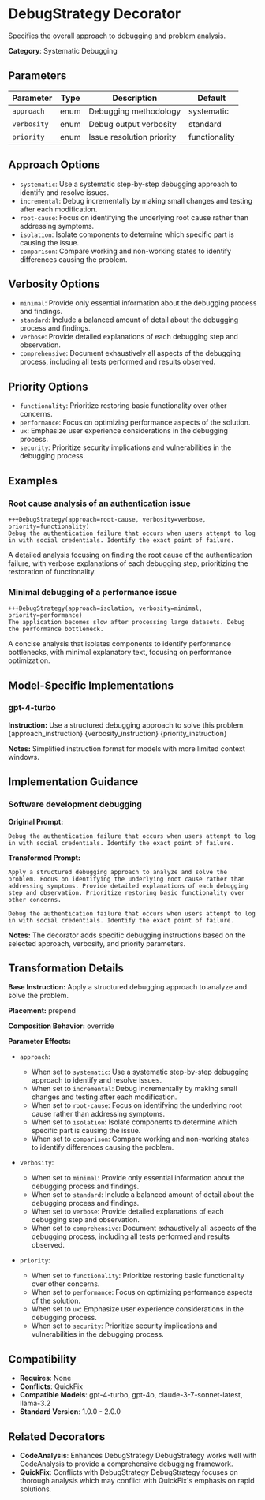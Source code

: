 # DebugStrategy Decorator

Specifies the overall approach to debugging and problem analysis.

**Category**: Systematic Debugging

## Parameters

| Parameter | Type | Description | Default |
|-----------|------|-------------|--------|
| `approach` | enum | Debugging methodology | systematic |
| `verbosity` | enum | Debug output verbosity | standard |
| `priority` | enum | Issue resolution priority | functionality |

## Approach Options

- `systematic`: Use a systematic step-by-step debugging approach to identify and resolve issues.
- `incremental`: Debug incrementally by making small changes and testing after each modification.
- `root-cause`: Focus on identifying the underlying root cause rather than addressing symptoms.
- `isolation`: Isolate components to determine which specific part is causing the issue.
- `comparison`: Compare working and non-working states to identify differences causing the problem.

## Verbosity Options

- `minimal`: Provide only essential information about the debugging process and findings.
- `standard`: Include a balanced amount of detail about the debugging process and findings.
- `verbose`: Provide detailed explanations of each debugging step and observation.
- `comprehensive`: Document exhaustively all aspects of the debugging process, including all tests performed and results observed.

## Priority Options

- `functionality`: Prioritize restoring basic functionality over other concerns.
- `performance`: Focus on optimizing performance aspects of the solution.
- `ux`: Emphasize user experience considerations in the debugging process.
- `security`: Prioritize security implications and vulnerabilities in the debugging process.

## Examples

### Root cause analysis of an authentication issue

```
+++DebugStrategy(approach=root-cause, verbosity=verbose, priority=functionality)
Debug the authentication failure that occurs when users attempt to log in with social credentials. Identify the exact point of failure.
```

A detailed analysis focusing on finding the root cause of the authentication failure, with verbose explanations of each debugging step, prioritizing the restoration of functionality.

### Minimal debugging of a performance issue

```
+++DebugStrategy(approach=isolation, verbosity=minimal, priority=performance)
The application becomes slow after processing large datasets. Debug the performance bottleneck.
```

A concise analysis that isolates components to identify performance bottlenecks, with minimal explanatory text, focusing on performance optimization.

## Model-Specific Implementations

### gpt-4-turbo

**Instruction:** Use a structured debugging approach to solve this problem. {approach_instruction} {verbosity_instruction} {priority_instruction}

**Notes:** Simplified instruction format for models with more limited context windows.


## Implementation Guidance

### Software development debugging

**Original Prompt:**
```
Debug the authentication failure that occurs when users attempt to log in with social credentials. Identify the exact point of failure.
```

**Transformed Prompt:**
```
Apply a structured debugging approach to analyze and solve the problem. Focus on identifying the underlying root cause rather than addressing symptoms. Provide detailed explanations of each debugging step and observation. Prioritize restoring basic functionality over other concerns.

Debug the authentication failure that occurs when users attempt to log in with social credentials. Identify the exact point of failure.
```

**Notes:** The decorator adds specific debugging instructions based on the selected approach, verbosity, and priority parameters.

## Transformation Details

**Base Instruction:** Apply a structured debugging approach to analyze and solve the problem.

**Placement:** prepend

**Composition Behavior:** override

**Parameter Effects:**

- `approach`:
  - When set to `systematic`: Use a systematic step-by-step debugging approach to identify and resolve issues.
  - When set to `incremental`: Debug incrementally by making small changes and testing after each modification.
  - When set to `root-cause`: Focus on identifying the underlying root cause rather than addressing symptoms.
  - When set to `isolation`: Isolate components to determine which specific part is causing the issue.
  - When set to `comparison`: Compare working and non-working states to identify differences causing the problem.

- `verbosity`:
  - When set to `minimal`: Provide only essential information about the debugging process and findings.
  - When set to `standard`: Include a balanced amount of detail about the debugging process and findings.
  - When set to `verbose`: Provide detailed explanations of each debugging step and observation.
  - When set to `comprehensive`: Document exhaustively all aspects of the debugging process, including all tests performed and results observed.

- `priority`:
  - When set to `functionality`: Prioritize restoring basic functionality over other concerns.
  - When set to `performance`: Focus on optimizing performance aspects of the solution.
  - When set to `ux`: Emphasize user experience considerations in the debugging process.
  - When set to `security`: Prioritize security implications and vulnerabilities in the debugging process.

## Compatibility

- **Requires**: None
- **Conflicts**: QuickFix
- **Compatible Models**: gpt-4-turbo, gpt-4o, claude-3-7-sonnet-latest, llama-3.2
- **Standard Version**: 1.0.0 - 2.0.0

## Related Decorators

- **CodeAnalysis**: Enhances DebugStrategy DebugStrategy works well with CodeAnalysis to provide a comprehensive debugging framework.
- **QuickFix**: Conflicts with DebugStrategy DebugStrategy focuses on thorough analysis which may conflict with QuickFix's emphasis on rapid solutions.
